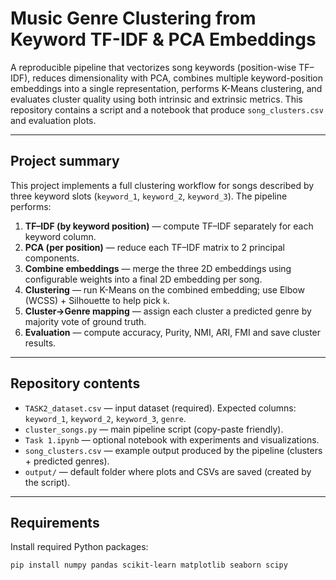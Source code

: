 # Music Genre Clustering from Keyword TF-IDF & PCA Embeddings

A reproducible pipeline that vectorizes song keywords (position-wise TF–IDF), reduces dimensionality with PCA, combines multiple keyword-position embeddings into a single representation, performs K-Means clustering, and evaluates cluster quality using both intrinsic and extrinsic metrics. This repository contains a script and a notebook that produce `song_clusters.csv` and evaluation plots.

---

## Project summary

This project implements a full clustering workflow for songs described by three keyword slots (`keyword_1`, `keyword_2`, `keyword_3`). The pipeline performs:

1. **TF–IDF (by keyword position)** — compute TF–IDF separately for each keyword column.  
2. **PCA (per position)** — reduce each TF–IDF matrix to 2 principal components.  
3. **Combine embeddings** — merge the three 2D embeddings using configurable weights into a final 2D embedding per song.  
4. **Clustering** — run K-Means on the combined embedding; use Elbow (WCSS) + Silhouette to help pick `k`.  
5. **Cluster→Genre mapping** — assign each cluster a predicted genre by majority vote of ground truth.  
6. **Evaluation** — compute accuracy, Purity, NMI, ARI, FMI and save cluster results.

---

## Repository contents

- `TASK2_dataset.csv` — input dataset (required). Expected columns: `keyword_1`, `keyword_2`, `keyword_3`, `genre`.  
- `cluster_songs.py` — main pipeline script (copy-paste friendly).  
- `Task 1.ipynb` — optional notebook with experiments and visualizations.  
- `song_clusters.csv` — example output produced by the pipeline (clusters + predicted genres).  
- `output/` — default folder where plots and CSVs are saved (created by the script).

---

## Requirements

Install required Python packages:

```bash
pip install numpy pandas scikit-learn matplotlib seaborn scipy
